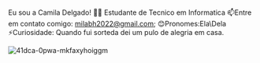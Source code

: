 Eu sou a Camila Delgado!
👩‍💻 Estudante de Tecnico em Informatica
📫Entre em contato comigo: milabh2022@gmail.com;
😊Pronomes:Ela\Dela
⚡Curiosidade: Quando fui sorteda dei um pulo de alegria em casa.

![41dca-0pwa-mkfaxyhoiggm](https://user-images.githubusercontent.com/99681842/157524892-01a172a3-2756-4e42-a148-e994bb96f237.gif)

